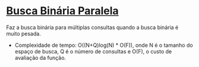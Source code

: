 # [Busca Binária Paralela](busca_binaria_paralela.cpp)

<!-- DESCRIPTION -->
Faz a busca binária para múltiplas consultas quando a busca binária é muito pesada.
<!-- DESCRIPTION -->

- Complexidade de tempo: O((N+Q)log(N) * O(F)), onde N é o tamanho do espaço de busca, Q é o número de consultas e O(F), o custo de avaliação da função.

